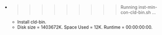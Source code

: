 * >>>>>>>>> Running inst-min-con-cld-bin.sh ...
  * Install cld-bin.
  * Disk size = 1403672K. Space Used = 12K. Runtime = 00:00:00:00.
